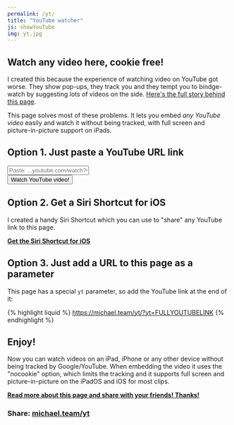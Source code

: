 ```yaml
---
permalink: /yt/
title: "YouTube watcher"
js: showYouTube
img: yt.jpg
---
```


<div id="yt"></div>

## Watch any video here, cookie free!

I created this because the experience of watching video on YouTube got worse. They show pop-ups, they track you and they tempt you to bindge-watch by suggesting lots of videos on the side. [Here's the full story behind this page][blog].

This page solves most of these problems. It lets you embed *any YouTube video* easily and watch it without being tracked, with full screen and picture-in-picture support on iPads.

## Option 1. Just paste a YouTube URL link

<form name="link" onsubmit="showYouTube(true); return false;">
<div><input name="yt" type="text" value="" placeholder="Paste: ...youtube.com/watch?v=..."></div>
<div><button>Watch YouTube video!</button></div>
</form>

## Option 2. Get a Siri Shortcut for iOS

I created a handy Siri Shortcut which you can use to "share" any YouTube link to this page.

**[Get the Siri Shortcut for iOS][shortcut]**

## Option 3. Just add a URL to this page as a parameter

This page has a special `yt` parameter, so add the YouTube link at the end of it:

{% highlight liquid %}
https://michael.team/yt/?yt=FULLYOUTUBELINK
{% endhighlight %}

## Enjoy!

Now you can watch videos on an iPad, iPhone or any other device without being tracked by Google/YouTube. When embedding the video it uses the "nocookie" option, which limits the tracking and it supports full screen and picture-in-picture on the iPadOS and iOS for most clips.

**[Read more about this page and share with your friends! Thanks!][blog]**

### Share: [michael.team/yt](https://michael.team/yt/)

[blog]: https://michael.team/youtube/
[shortcut]: https://www.icloud.com/shortcuts/a45cec1e83944253b6c0bd3cb2915bc4

